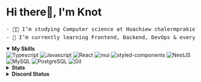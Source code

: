 # Hi there👋, I'm Knot 

<pre>
- 👨‍🎓 I’m studying Computer science at Huachiew chalermprakiet university 🎓
- 🌱 I’m currently learning Frontend, Backend, DevOps & everything 🤪
</pre>

<details open><summary><strong>My Skills</strong></summary>
<img src="https://img.shields.io/badge/TypeScript-007ACC?style=for-the-badge&logo=typescript&logoColor=white" alt="Typescript">
<img src="https://img.shields.io/badge/javascript-%23323330.svg?style=for-the-badge&logo=javascript&logoColor=%23F7DF1E" alt="Javascript">
<img src="https://img.shields.io/badge/react-%2320232a.svg?style=for-the-badge&logo=react&logoColor=%2361DAFB" alt="React">
<img src="https://img.shields.io/badge/MUI-%230081CB.svg?style=for-the-badge&logo=mui&logoColor=white" alt="mui">
<img src="https://img.shields.io/badge/styled--components-DB7093?style=for-the-badge&logo=styled-components&logoColor=white" alt="styled-components">
<img src="https://img.shields.io/badge/nestjs-%23E0234E.svg?style=for-the-badge&logo=nestjs&logoColor=white" alt="NestJS">
<img src="https://img.shields.io/badge/MySQL-005C84?style=for-the-badge&logo=mysql&logoColor=white" alt="MySQL">
<img src="https://img.shields.io/badge/PostgreSQL-316192?style=for-the-badge&logo=postgresql&logoColor=white" alt="PostgreSQL">
<img src="https://img.shields.io/badge/git-%23F05033.svg?style=for-the-badge&logo=git&logoColor=white" alt="Git">
</details>

<details><summary><strong>Stats</strong></summary>
<img src="https://github-readme-stats.vercel.app/api?username=Notties&show_icons=true&theme=tokyonight" alt="stats">
<img src="https://github-readme-stats.vercel.app/api/top-langs/?username=anuraghazra&layout=compact&theme=tokyonight" alt="stats">
</details>

<details><summary><strong>Discord Status</strong></summary>
<img src="https://discord.c99.nl/widget/theme-1/674982630357205007.png">
</details>

<!-- 
😋
Github-Stats: https://github.com/anuraghazra/github-readme-stats
Dev-icons: https://shields.io/
Discord Status Banner: https://discord.c99.nl/
-->
